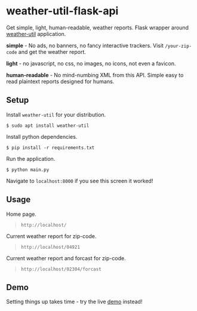 # weather-util-flask-api

Get simple, light, human-readable, weather reports. Flask wrapper around [weather-util](http://fungi.yuggoth.org/weather/) application.

**simple** - No ads, no banners, no fancy interactive trackers. Visit `/your-zip-code` and get the weather report.

**light** - no javascript, no css, no images, no icons, not even a favicon.

**human-readable** - No mind-numbing XML from this API. Simple easy to read plaintext reports designed for humans.

## Setup

Install `weather-util` for your distribution.

```
$ sudo apt install weather-util
```

Install python dependencies.

```
$ pip install -r requirements.txt
```

Run the application.

```
$ python main.py
```

Navigate to `localhost:8000` if you see this screen it worked!

## Usage

Home page.
> `http://localhost/`

Current weather report for zip-code.
> `http://localhost/04921`

Current weather report and forcast for zip-code.
> `http://localhost/02304/forcast`

## Demo

Setting things up takes time - try the live [demo]() instead!
